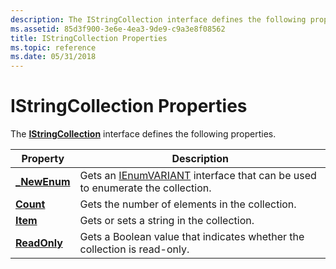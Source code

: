 ```yaml
---
description: The IStringCollection interface defines the following properties.
ms.assetid: 85d3f900-3e6e-4ea3-9de9-c9a3e8f08562
title: IStringCollection Properties
ms.topic: reference
ms.date: 05/31/2018
---
```


# IStringCollection Properties

The [**IStringCollection**](/windows/desktop/api/Wuapi/nn-wuapi-istringcollection) interface defines the following properties.



| Property                                        | Description                                                                                                                     |
|-------------------------------------------------|---------------------------------------------------------------------------------------------------------------------------------|
| [**\_NewEnum**](/windows/desktop/api/Wuapi/nf-wuapi-istringcollection-get__newenum) | Gets an [IEnumVARIANT](/windows/win32/api/oaidl/nn-oaidl-ienumvariant) interface that can be used to enumerate the collection. |
| [**Count**](/windows/desktop/api/Wuapi/nf-wuapi-istringcollection-get_count)        | Gets the number of elements in the collection.                                                                                  |
| [**Item**](/windows/desktop/api/Wuapi/nf-wuapi-istringcollection-get_item)          | Gets or sets a string in the collection.                                                                                        |
| [**ReadOnly**](/windows/desktop/api/Wuapi/nf-wuapi-istringcollection-get_readonly)  | Gets a Boolean value that indicates whether the collection is read-only.                                                        |



 

 

 
